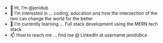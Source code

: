 - 👋 Hi, I’m @jenidub
- 👀 I’m interested in ... coding, education and how the intersection of the two can change the world for the better
- 🌱 I’m currently learning ... Full stack development using the MERN tech stack
- 📫 How to reach me ... find me @ LinkedIn at username jenidubca
